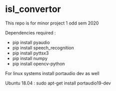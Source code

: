 # isl_convertor
This repo is for minor project 1 odd sem 2020

Dependencies required :

- pip install pyaudio
- pip install speech_recognition
- pip install pyttsx3
- pip install numpy
- pip install opencv-python


For linux systems install portaudio dev as well

Ubuntu 18.04 : sudo apt-get install portaudio19-dev
